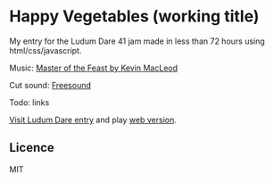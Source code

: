 # Happy Vegetables (working title)

My entry for the Ludum Dare 41 jam made in less than 72 hours using html/css/javascript.

Music: [Master of the Feast by Kevin MacLeod](http://freemusicarchive.org/music/Kevin_MacLeod/Best_of_2014_1461/Master_of_the_Feast)

Cut sound: [Freesound](https://freesound.org/people/Abyssmal/sounds/35213/)

Todo: links

[Visit Ludum Dare entry](ldjam.com) and play  [web version](https://cwiep.itch.io/).

## Licence
MIT

